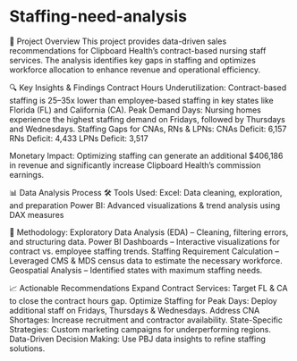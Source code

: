 # Staffing-need-analysis
📌 Project Overview
This project provides data-driven sales recommendations for Clipboard Health’s contract-based nursing staff services. The analysis identifies key gaps in staffing and optimizes workforce allocation to enhance revenue and operational efficiency.

🔍 Key Insights & Findings
Contract Hours Underutilization: Contract-based staffing is 25–35x lower than employee-based staffing in key states like Florida (FL) and California (CA).
Peak Demand Days: Nursing homes experience the highest staffing demand on Fridays, followed by Thursdays and Wednesdays.
Staffing Gaps for CNAs, RNs & LPNs:
CNAs Deficit: 6,157
RNs Deficit: 4,433
LPNs Deficit: 3,517

Monetary Impact: Optimizing staffing can generate an additional $406,186 in revenue and significantly increase Clipboard Health’s commission earnings.

📊 Data Analysis Process
🛠 Tools Used:
Excel: Data cleaning, exploration, and preparation
Power BI: Advanced visualizations & trend analysis using DAX measures

🔄 Methodology:
Exploratory Data Analysis (EDA) – Cleaning, filtering errors, and structuring data.
Power BI Dashboards – Interactive visualizations for contract vs. employee staffing trends.
Staffing Requirement Calculation – Leveraged CMS & MDS census data to estimate the necessary workforce.
Geospatial Analysis – Identified states with maximum staffing needs.

📈 Actionable Recommendations
Expand Contract Services: Target FL & CA to close the contract hours gap.
Optimize Staffing for Peak Days: Deploy additional staff on Fridays, Thursdays & Wednesdays.
Address CNA Shortages: Increase recruitment and contractor availability.
State-Specific Strategies: Custom marketing campaigns for underperforming regions.
Data-Driven Decision Making: Use PBJ data insights to refine staffing solutions.
